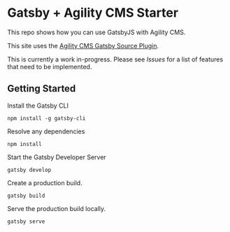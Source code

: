 # Gatsby + Agility CMS Starter 
This repo shows how you can use GatsbyJS with Agility CMS.

This site uses the [Agility CMS Gatsby Source Plugin](https://github.com/agility/gatsby-source-agilitycms).

This is currently a work in-progress. Please see *Issues* for a list of features that need to be implemented.

## Getting Started


Install the Gatsby CLI
```
npm install -g gatsby-cli
```


Resolve any dependencies

```
npm install
```

Start the Gatsby Developer Server

```
gatsby develop
```

Create a production build.

```
gatsby build
```

Serve the production build locally.
```
gatsby serve
```
